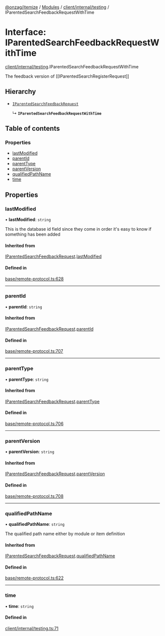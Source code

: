 [@onzag/itemize](../README.md) / [Modules](../modules.md) / [client/internal/testing](../modules/client_internal_testing.md) / IParentedSearchFeedbackRequestWithTime

# Interface: IParentedSearchFeedbackRequestWithTime

[client/internal/testing](../modules/client_internal_testing.md).IParentedSearchFeedbackRequestWithTime

The feedback version of [[IParentedSearchRegisterRequest]]

## Hierarchy

- [`IParentedSearchFeedbackRequest`](base_remote_protocol.IParentedSearchFeedbackRequest.md)

  ↳ **`IParentedSearchFeedbackRequestWithTime`**

## Table of contents

### Properties

- [lastModified](client_internal_testing.IParentedSearchFeedbackRequestWithTime.md#lastmodified)
- [parentId](client_internal_testing.IParentedSearchFeedbackRequestWithTime.md#parentid)
- [parentType](client_internal_testing.IParentedSearchFeedbackRequestWithTime.md#parenttype)
- [parentVersion](client_internal_testing.IParentedSearchFeedbackRequestWithTime.md#parentversion)
- [qualifiedPathName](client_internal_testing.IParentedSearchFeedbackRequestWithTime.md#qualifiedpathname)
- [time](client_internal_testing.IParentedSearchFeedbackRequestWithTime.md#time)

## Properties

### lastModified

• **lastModified**: `string`

This is the database id field
since they come in order it's easy to know if
something has been added

#### Inherited from

[IParentedSearchFeedbackRequest](base_remote_protocol.IParentedSearchFeedbackRequest.md).[lastModified](base_remote_protocol.IParentedSearchFeedbackRequest.md#lastmodified)

#### Defined in

[base/remote-protocol.ts:628](https://github.com/onzag/itemize/blob/59702dd5/base/remote-protocol.ts#L628)

___

### parentId

• **parentId**: `string`

#### Inherited from

[IParentedSearchFeedbackRequest](base_remote_protocol.IParentedSearchFeedbackRequest.md).[parentId](base_remote_protocol.IParentedSearchFeedbackRequest.md#parentid)

#### Defined in

[base/remote-protocol.ts:707](https://github.com/onzag/itemize/blob/59702dd5/base/remote-protocol.ts#L707)

___

### parentType

• **parentType**: `string`

#### Inherited from

[IParentedSearchFeedbackRequest](base_remote_protocol.IParentedSearchFeedbackRequest.md).[parentType](base_remote_protocol.IParentedSearchFeedbackRequest.md#parenttype)

#### Defined in

[base/remote-protocol.ts:706](https://github.com/onzag/itemize/blob/59702dd5/base/remote-protocol.ts#L706)

___

### parentVersion

• **parentVersion**: `string`

#### Inherited from

[IParentedSearchFeedbackRequest](base_remote_protocol.IParentedSearchFeedbackRequest.md).[parentVersion](base_remote_protocol.IParentedSearchFeedbackRequest.md#parentversion)

#### Defined in

[base/remote-protocol.ts:708](https://github.com/onzag/itemize/blob/59702dd5/base/remote-protocol.ts#L708)

___

### qualifiedPathName

• **qualifiedPathName**: `string`

The qualified path name either by module
or item definition

#### Inherited from

[IParentedSearchFeedbackRequest](base_remote_protocol.IParentedSearchFeedbackRequest.md).[qualifiedPathName](base_remote_protocol.IParentedSearchFeedbackRequest.md#qualifiedpathname)

#### Defined in

[base/remote-protocol.ts:622](https://github.com/onzag/itemize/blob/59702dd5/base/remote-protocol.ts#L622)

___

### time

• **time**: `string`

#### Defined in

[client/internal/testing.ts:71](https://github.com/onzag/itemize/blob/59702dd5/client/internal/testing.ts#L71)
